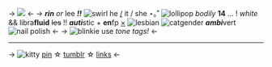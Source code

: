 -> [![](https://64.media.tumblr.com/d6403df49b807f905095f0edd72889cb/ad26fd1a0f37a02a-34/s1280x1920/19bb33e8d5c61b458d75726ac9c870511e3a87e8.pnj)](https://www.tumblr.com/selphim/717820161599635456/plutia-from-hyperdimension-neptunia-rentry?source=share)  <-
-> ***rin*** *or* lee ***!!*** ![swirl](https://pixelbank.neocities.org/decome/swirlys/32686474.gif) he [/](https://en.pronouns.page/@ant_fucker98) it / she ⋆｡˚
![lollipop](https://pixelbank.neocities.org/decome/sweets/f183512.gif) *bodily* **14** ... ! *white* && libra**fluid** ~~les~~ !!
***auti***stic + **en**fp [×](https://rentry.co/rinsflags) ![lesbian](https://f2.toyhou.se/file/f2-toyhou-se/images/45748156_2GI5PzMbhhpbr7l.png) ![catgender](https://f2.toyhou.se/file/f2-toyhou-se/images/35821868_zNzbXEGuk2EhBZI.png?1623251719) ***ambi***vert ![nail polish](https://pixelbank.neocities.org/decome/clothing/0d4d7fe9.gif) <-
-> ![blinkie](https://wilardo.crd.co/assets/images/gallery12/0735f0f0.gif?v=c7d68322) use *tone tags!*  <-
***
-> ![kitty](https://wilardo.crd.co/assets/images/gallery28/aca4e372.png?v=c7d68322) [pin](https://pin.it/1v2I6Mo) ☆ [tumblr](https://www.tumblr.com/sakura-miku-my-love?source=share) ☆ [links](https://rentry.co/rins-links) <-